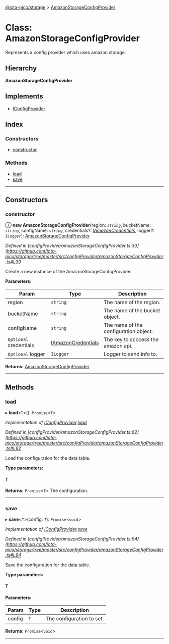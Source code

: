 [@iota-pico/storage](../README.md) > [AmazonStorageConfigProvider](../classes/amazonstorageconfigprovider.md)

# Class: AmazonStorageConfigProvider

Represents a config provider which uses amazon storage.

## Hierarchy

**AmazonStorageConfigProvider**

## Implements

* [IConfigProvider](../interfaces/iconfigprovider.md)

## Index

### Constructors

* [constructor](amazonstorageconfigprovider.md#constructor)

### Methods

* [load](amazonstorageconfigprovider.md#load)
* [save](amazonstorageconfigprovider.md#save)

---

## Constructors

<a id="constructor"></a>

###  constructor

⊕ **new AmazonStorageConfigProvider**(region: *`string`*, bucketName: *`string`*, configName: *`string`*, credentials?: *[IAmazonCredentials](../interfaces/iamazoncredentials.md)*, logger?: *`ILogger`*): [AmazonStorageConfigProvider](amazonstorageconfigprovider.md)

*Defined in [configProvider/amazonStorageConfigProvider.ts:30](https://github.com/iota-pico/storage/tree/master/src/configProvider/amazonStorageConfigProvider.ts#L30*

Create a new instance of the AmazonStorageConfigProvider.

**Parameters:**

| Param | Type | Description |
| ------ | ------ | ------ |
| region | `string` |  The name of the region. |
| bucketName | `string` |  The name of the bucket object. |
| configName | `string` |  The name of the configuration object. |
| `Optional` credentials | [IAmazonCredentials](../interfaces/iamazoncredentials.md) |  The key to acccess the amazon api. |
| `Optional` logger | `ILogger` |  Logger to send info to. |

**Returns:** [AmazonStorageConfigProvider](amazonstorageconfigprovider.md)

___

## Methods

<a id="load"></a>

###  load

▸ **load**<`T`>(): `Promise`<`T`>

*Implementation of [IConfigProvider](../interfaces/iconfigprovider.md).[load](../interfaces/iconfigprovider.md#load)*

*Defined in [configProvider/amazonStorageConfigProvider.ts:62](https://github.com/iota-pico/storage/tree/master/src/configProvider/amazonStorageConfigProvider.ts#L62*

Load the configuration for the data table.

**Type parameters:**

#### T 

**Returns:** `Promise`<`T`>
The configuration.

___
<a id="save"></a>

###  save

▸ **save**<`T`>(config: *`T`*): `Promise`<`void`>

*Implementation of [IConfigProvider](../interfaces/iconfigprovider.md).[save](../interfaces/iconfigprovider.md#save)*

*Defined in [configProvider/amazonStorageConfigProvider.ts:94](https://github.com/iota-pico/storage/tree/master/src/configProvider/amazonStorageConfigProvider.ts#L94*

Save the configuration for the data table.

**Type parameters:**

#### T 
**Parameters:**

| Param | Type | Description |
| ------ | ------ | ------ |
| config | `T` |  The configuration to set. |

**Returns:** `Promise`<`void`>

___

